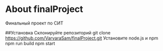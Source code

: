 # About finalProject
Финальный проект по СИТ

##Установка
Склонируйте репозиторий
git clone https://github.com/VarvaraSam/finalProject.git 
Установите node.js и npm
npm run build
npm start
